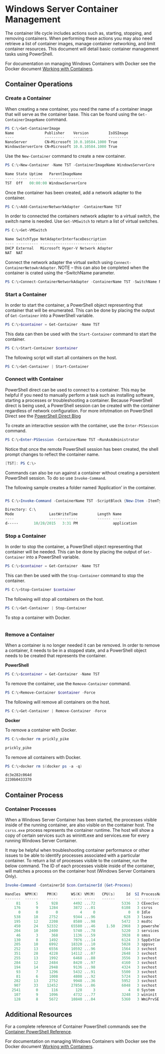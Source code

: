 # Windows Server Container Management

The container life cycle includes actions such as, starting, stopping, and removing containers. When performing these actions you may also need retrieve a list of container images, manage container networking, and limit container resources. This document will detail basic container management tasks using PowerShell.

For documentation on managing Windows Containers with Docker see the Docker document [Working with Containers]( https://docs.docker.com/userguide/usingdocker/).

## Container Operations

### Create a Container

When creating a new container, you need the name of a container image that will serve as the container base. This can be found using the `Get-ContainerImageName` command.

```powershell
PS C:\>Get-ContainerImage
Name              Publisher    Version         IsOSImage
----              ---------    -------         ---------
NanoServer        CN=Microsoft 10.0.10584.1000 True
WindowsServerCore CN=Microsoft 10.0.10584.1000 True
```

Use the `New-Container` command to create a new container.

```powershell
PS C:\>New-Container -Name TST -ContainerImageName WindowsServerCore

Name State Uptime   ParentImageName
---- ----- ------   ---------------
TST  Off   00:00:00 WindowsServerCore
```

Once the container has been created, add a network adapter to the container.

```powershell
PS C:\>Add-ContainerNetworkAdapter -ContainerName TST
```

In order to connected the containers network adapter to a virtual switch, the switch name is needed. Use `Get-VMSwitch` to return a list of virtual switches. 

```powershell
PS C:\>Get-VMSwitch

Name SwitchType NetAdapterInterfaceDescription
---- ---------- ------------------------------
DHCP External   Microsoft Hyper-V Network Adapter
NAT  NAT
```

Connect the network adapter the virtual switch using `Connect-ContainerNetowkrAdapter`. NOTE – this can also be completed when the container is crated using the –SwitchName parameter.

```powershell
PS C:\>Connect-ContainerNetworkAdapter -ContainerName TST -SwitchName NAT
```

### Start a Container
In order to start the container, a PowerShell object representing that container that will be enumerated. This can be done by placing the output of `Get-Container` into a PowerShell variable.

```powershell
PS C:\>$container = Get-Container -Name TST
```

This data can then be used with the `Start-Container` command to start the container.

```powershell
PS C:\>Start-Container $container
```

The following script will start all containers on the host.

```powershell
PS C:\>Get-Container | Start-Container
```

### Connect with Container

PowerShell direct can be used to connect to a container. This may be helpful if you need to manually perform a task such as installing software, starting a processes or troubleshooting a container. Because PowerShell direct is being used, a PowerShell session can be created with the container regardless of network configuration. For more infotmation on PowerShell Direct see the [PowerShell Direct Blog](http://blogs.technet.com/b/virtualization/archive/2015/05/14/powershell-direct-running-powershell-inside-a-virtual-machine-from-the-hyper-v-host.aspx)

To create an interactive session with the container, use the `Enter-PSSession` command.

 ```powershell
PS C:\>Enter-PSSession -ContainerName TST –RunAsAdministrator
```

Notice that once the remote PowerShell session has been created, the shell prompt changes to reflect the container name.

```powershell
[TST]: PS C:\>
```

Commands can also be run against a container without creating a persistent PowerShell session. To do so use `Invoke-Command`.

The following sample creates a folder named ‘Application’ in the container.

```powershell

PS C:\>Invoke-Command -ContainerName TST -ScriptBlock {New-Item -ItemType Directory -Path c:\application }

Directory: C:\
Mode                LastWriteTime         Length Name                                                 PSComputerName
----                -------------         ------ ----                                                 --------------
d-----       10/28/2015   3:31 PM                application                                          TST
```

### Stop a Container

In order to stop the container, a PowerShell object representing that container will be needed. This can be done by placing the output of `Get-Container` into a PowerShell variable.

```powershell
PS C:\>$container = Get-Container -Name TST
```

This can then be used with the `Stop-Container` command to stop the container.

```powershell
PS C:\>Stop-Container $container
```

The following will stop all containers on the host.

```powershell
PS C:\>Get-Container | Stop-Container
```

To stop a container with Docker.

```powershell

```

### Remove a Container

When a container is no longer needed it can be removed. In order to remove a container, it needs to be in a stopped state, and a PowerShell object needs to be created that represents the container.

**PowerShell**

```powershell
PS C:\>$container = Get-Container -Name TST
```

To remove the container, use the `Remove-Container` command.

```powershell
PS C:\>Remove-Container $container -Force
```

The following will remove all containers on the host.

```powershell
PS C:\>Get-Container | Remove-Container -Force
```

**Docker**

To remove a container with Docker.

```powershell
PS C:\>docker rm prickly_pike

prickly_pike
``` 

To remove all containers with Docker.

```powershell
PS C:\>docker rm $(docker ps -a -q)

dc3e282c064d
2230b0433370
```

## Container Process

### Container Processes

When a Windows Server Container has been started, the processes visible inside of the running container, are also visible on the container host. The `csrss.exe` process represents the container runtime. The host will show a copy of certain services such as winintt.exe and services.exe for every running Windows Server Container.
 
It may be helpful when troubleshooting container performance or other issues to be able to identify processes associated with a particular container. To return a list of processes visible to the container, run the below command. The ID of each processes visible inside of the container, will matches a process on the container host (Windows Server Containers Only).

```powershell
Invoke-Command -ContainerId $con.ContainerId {Get-Process}

Handles  NPM(K)    PM(K)      WS(K) VM(M)   CPU(s)     Id  SI ProcessName                  PSComputerName
-------  ------    -----      ----- -----   ------     --  -- -----------                  --------------
     81       5      928       4492 ...72            5336   3 CExecSvc                     NONIC
    176       9     1284       3872 ...01            6108   3 csrss                        NONIC
      0       0        0          4     0               0   0 Idle                         NONIC
    538      18     2752       9344 ...96             628   3 lsass                        NONIC
    195      12     2208       8580 ...98            5472   3 msdtc                        NONIC
    450      24    52332      65580 ...46     1.50   2968   3 powershell                   NONIC
    204      10     2400       5740 ...78            5220   3 services                     NONIC
     46       3      368       1136 ...59            3928   0 smss                         NONIC
    130       8     1492       7076 ...14            6124   3 SppExtComObj                 NONIC
    205      10     6992      18320 ...10            5028   3 sppsvc                       NONIC
    252      13     6556      10592 ...96            1564   3 svchost                      NONIC
    351      28     4228      14112 ...07            2648   3 svchost                      NONIC
    255      13     1992       6468 ...88            3556   3 svchost                      NONIC
    284      12     2484       8420 ...97            4160   3 svchost                      NONIC
    194      14     2948       9136 ...98            4324   3 svchost                      NONIC
     93       7     1296       5432 ...91            5500   3 svchost                      NONIC
     81       6     1008       4808 ...92            5724   3 svchost                      NONIC
    282      13     2752       9948 ...36            5952   3 svchost                      NONIC
    907      33    12452      27856 ...06            6048   3 svchost                      NONIC
   2541       0      116        128     3               4   0 System                       NONIC
    107       9     1096       4732 ...77            3248   3 wininit                      NONIC
    128       8     5672      10840 ...04            5360   3 WmiPrvSE                     NONIC
```

## Additional Resources

For a complete reference of Container PowerShell commands see the [Container PowerShell Reference](https://technet.microsoft.com/en-us/library/mt433069.aspx).

For documentation on managing Windows Containers with Docker see the Docker document [Working with Containers]( https://docs.docker.com/userguide/usingdocker/).
